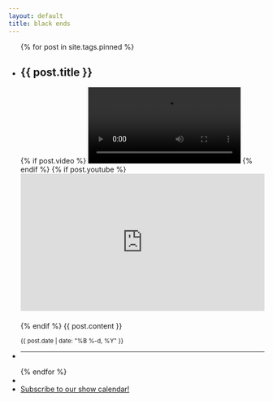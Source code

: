 ```yaml
---
layout: default
title: black ends
---
```

<ul>
{% for post in site.tags.pinned %}
<li>
<h2>{{ post.title }}</h2>
{% if post.video %}
<video controls src="{{ post.video }}"></video>
{% endif %}
{% if post.youtube %}
<style>.codegena{position:relative;width:100%;height:0;padding-bottom:56.27198%;margin-bottom:20px}.codegena iframe{position:absolute;top:0;left:0;width:100%;height:100%;}</style><div class="codegena"><iframe width='500' height='294' src="https://www.youtube.com/embed/{{ post.youtube }}?&theme=dark&autohide=2&modestbranding=1&rel=0&iv_load_policy=3" frameborder="0"></iframe></div>
{% endif %}
{{ post.content }}
<p><small>{{ post.date | date: "%B %-d, %Y" }}</small></p>
</li>
<li><hr /></li>
{% endfor %}
<li class="next-show"></li>
<li><a target="_blank" href="https://calendar.google.com/calendar/u/0/r?cid=s6vsr6ql80nvek8738l8rit5nd7tvgc5@import.calendar.google.com">Subscribe to our show calendar!</a></li>
</ul>

<!-- get next show -->
<script src="/shows.js"></script>
